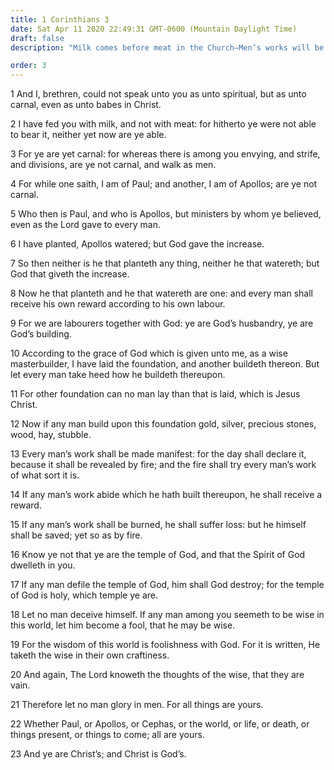 ```yaml
---
title: 1 Corinthians 3
date: Sat Apr 11 2020 22:49:31 GMT-0600 (Mountain Daylight Time)
draft: false
description: "Milk comes before meat in the Church—Men’s works will be tried by fire—The Saints are the temple of God, and if they are faithful, they will inherit all things."

order: 3
---
```

    
1 And I, brethren, could not speak unto you as unto spiritual, but as unto carnal, even as unto babes in Christ.

2 I have fed you with milk, and not with meat: for hitherto ye were not able to bear it, neither yet now are ye able.

3 For ye are yet carnal: for whereas there is among you envying, and strife, and divisions, are ye not carnal, and walk as men.

4 For while one saith, I am of Paul; and another, I am of Apollos; are ye not carnal.

5 Who then is Paul, and who is Apollos, but ministers by whom ye believed, even as the Lord gave to every man.

6 I have planted, Apollos watered; but God gave the increase.

7 So then neither is he that planteth any thing, neither he that watereth; but God that giveth the increase.

8 Now he that planteth and he that watereth are one: and every man shall receive his own reward according to his own labour.

9 For we are labourers together with God: ye are God’s husbandry, ye are God’s building.

10 According to the grace of God which is given unto me, as a wise masterbuilder, I have laid the foundation, and another buildeth thereon. But let every man take heed how he buildeth thereupon.

11 For other foundation can no man lay than that is laid, which is Jesus Christ.

12 Now if any man build upon this foundation gold, silver, precious stones, wood, hay, stubble.

13 Every man’s work shall be made manifest: for the day shall declare it, because it shall be revealed by fire; and the fire shall try every man’s work of what sort it is.

14 If any man’s work abide which he hath built thereupon, he shall receive a reward.

15 If any man’s work shall be burned, he shall suffer loss: but he himself shall be saved; yet so as by fire.

16 Know ye not that ye are the temple of God, and that the Spirit of God dwelleth in you.

17 If any man defile the temple of God, him shall God destroy; for the temple of God is holy, which temple ye are.

18 Let no man deceive himself. If any man among you seemeth to be wise in this world, let him become a fool, that he may be wise.

19 For the wisdom of this world is foolishness with God. For it is written, He taketh the wise in their own craftiness.

20 And again, The Lord knoweth the thoughts of the wise, that they are vain.

21 Therefore let no man glory in men. For all things are yours.

22 Whether Paul, or Apollos, or Cephas, or the world, or life, or death, or things present, or things to come; all are yours.

23 And ye are Christ’s; and Christ is God’s.
